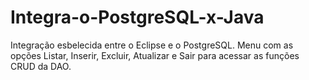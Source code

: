 # Integra-o-PostgreSQL-x-Java
Integração esbelecida entre o Eclipse e o PostgreSQL. Menu com as opções Listar, Inserir, Excluir, Atualizar e Sair para acessar as funções CRUD da DAO.

